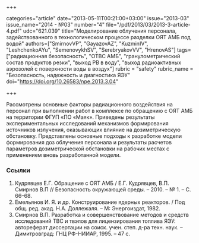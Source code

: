 +++

categories="article"
date="2013-05-11T00:21:00+03:00"
issue="2013-03"
issue_name="2014 - №03"
number="4"
file="/pdf/2013/03/2013-3-article-4.pdf"
udc="621.039"
title="Моделирование облучения персонала, задействованного в технологическом процессе разделки ОЯТ АМБ под водой"
authors=["SmirnovVP", "GayazovAZ", "KuzminIV", "LeshchenkoAYu", "SemenovykhSV", "SerebryakovVV", "HrenovAS"]
tags=["радиационная безопасность", "ОТВС АМБ", "гранулометрический состав продуктов резки", "выход РВ в воду", "выход радиоактивных аэрозолей с поверхности воды в воздух"]
rubric = "safety"
rubric_name = "Безопасность, надежность и диагностика ЯЭУ"
doi="https://doi.org/10.26583/npe.2013.3.04"

+++

Рассмотрены основные факторы радиационного воздействия на персонал при выполнении работ в комплексе по обращению с ОЯТ АМБ на территории ФГУП «ПО «Маяк». Приведены результаты экспериментальных исследований механизмов формирования источников излучения, оказывающих влияние на дозиметрическую обстановку. Представлены основные подходы к разработке модели формирования доз облучения персонала и результаты расчетов параметров дозиметрической обстановки на рабочих местах с применением вновь разработанной модели.

### Ссылки

1. Кудрявцев Е.Г. Обращение с ОЯТ АМБ / Е.Г. Кудрявцев, В.П. Смирнов В.П // Безопасность окружающей среды. – 2010. – № 1. – С. 66–68.
2. Емельянов И. Я. и др. Конструирование ядерных реакторов. / Под общ. ред. акад. Н.А. Доллежаля. – М: Энергоиздат, 1982.
3. Смирнов В.П. Разработка и совершенствование методов и средств исследований ТВС и твэлов для лицензирования топлива ЯЭУ: автореферат диссертации на соиск. учен. степ. д-ра техн. наук. – Димитровград: ГНЦ РФ-НИИАР, 1995. – 47 с.